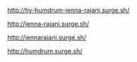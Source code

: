 http://tiy-humdrum-jenna-rajani.surge.sh/

http://jenna-rajani.surge.sh/

http://jennarajani.surge.sh/

http://humdrum.surge.sh/
